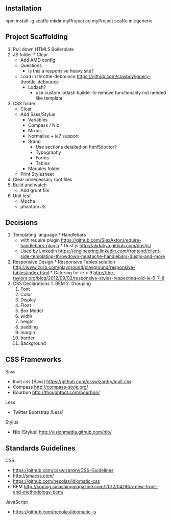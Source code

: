 
Installation
--

  npm install -g scaffo
  mkdir myProject
  cd myProject
  scaffo init:generic



Project Scaffolding
--

  1. Pull down HTML5 Boilerplate
  2. JS folder
    * Clear
      * Add AMD config
      * Questions
        * Is this a responsive heavy site?
      * Load in throttle-debounce https://github.com/cowboy/jquery-throttle-debounce
         * Lodash?
            * use custom lodash builder to remove functionality not needed like template
  4. CSS folder
      * Clear
      * Add Sass/Stylus
         * Variables
         * Compass / Nib
         * Mixins
         * Normalise + ie7 support
         * Brand
            * Use sections detailed on html5doctor?
            * Typography
            * Forms
            * Tables
         * Modules folder
      * Print Stylesheet
  6. Clear unnecessary root files
  7. Build and watch
      * Add grunt file
  9. Unit test
      * Mocha
      * phantom JS

Decisions
--

  1. Templating language
    * Handlebars
      * with require plugin https://github.com/SlexAxton/require-handlebars-plugin
    * Dust.js http://akdubya.github.com/dustjs/
      * Used by LinkedIn https://engineering.linkedin.com/frontend/client-side-templating-throwdown-mustache-handlebars-dustjs-and-more
  2. Responsive Design
    * Responsive Tables solution http://www.zurb.com/playground/playground/responsive-tables/index.html
    * Catering for ie < 9 http://the-taylors.org/blog/2012/09/02/responsive-styles-respecting-old-ie-6-7-8
  3. CSS Declarations
    1. BEM
    2. Grouping
      1. Font
      2. Color
      3. Display
      4. Float
      5. Box Model
        1. width
        2. height
        3. padding
        4. margin
        5. border
      7. Background

CSS Frameworks
--

Sass
  * Inuit.css [Sass] https://github.com/csswizardry/inuit.css
  * Compass http://compass-style.org/
  * Bourbon http://thoughtbot.com/bourbon/

Less
  * Twitter Bootstrap [Less]

Stylus
  * Nib [Stylus] http://visionmedia.github.com/nib/

Standards Guidelines
--

CSS
  * https://github.com/csswizardry/CSS-Guidelines
  * http://smacss.com/
  * https://github.com/necolas/idiomatic-css
  * BEM http://coding.smashingmagazine.com/2012/04/16/a-new-front-end-methodology-bem/

JavaScript
  * https://github.com/necolas/idiomatic-js

